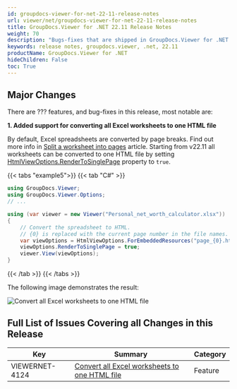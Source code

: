 ```yaml
---
id: groupdocs-viewer-for-net-22-11-release-notes
url: viewer/net/groupdocs-viewer-for-net-22-11-release-notes
title: GroupDocs.Viewer for .NET 22.11 Release Notes
weight: 70
description: "Bugs-fixes that are shipped in GroupDocs.Viewer for .NET 22.11"
keywords: release notes, groupdocs.viewer, .net, 22.11
productName: GroupDocs.Viewer for .NET
hideChildren: False
toc: True
---
```


## Major Changes

There are ??? features, and bug-fixes in this release, most notable are:

**1. Added support for converting all Excel worksheets to one HTML file**

By default, Excel spreadsheets are converted by page breaks. Find out more info in [Split a worksheet into pages](/viewer/net/split-worksheet-into-pages/) article. Starting from v22.11 all worksheets can be converted to one HTML file by setting [HtmlViewOptions.RenderToSinglePage](https://reference.groupdocs.com/viewer/net/groupdocs.viewer.options/htmlviewoptions/rendertosinglepage/) property to `true`.

{{< tabs "example5">}}
{{< tab "C#" >}}
```cs
using GroupDocs.Viewer;
using GroupDocs.Viewer.Options;
// ...

using (var viewer = new Viewer("Personal_net_worth_calculator.xlsx"))
{
    // Convert the spreadsheet to HTML.
    // {0} is replaced with the current page number in the file names.
    var viewOptions = HtmlViewOptions.ForEmbeddedResources("page_{0}.html");
    viewOptions.RenderToSinglePage = true;
    viewer.View(viewOptions);
}
```
{{< /tab >}}
{{< /tabs >}}

The following image demonstrates the result:

![Convert all Excel worksheets to one HTML file](/viewer/net/images/rendering-basics/render-spreadsheets/convert-all-excel-worksheets-to-html.png)


## Full List of Issues Covering all Changes in this Release

| Key | Summary | Category |
| --- | --- | --- |
|VIEWERNET-4124|[Convert all Excel worksheets to one HTML file](/viewer/net/render-excel-and-apple-numbers-spreadsheets/#convert-all-excel-worksheets-to-one-html-file)|Feature|



